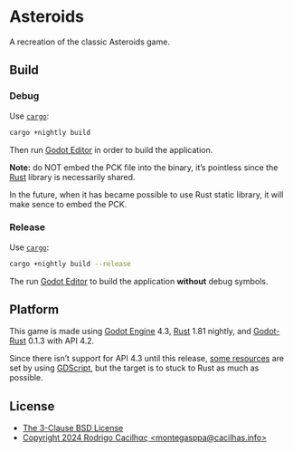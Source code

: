 # Asteroids

A recreation of the classic Asteroids game.

## Build

### Debug

Use [`cargo`][]:

```sh
cargo +nightly build
```

Then run [Godot Editor][] in order to build the application.

**Note:** do NOT embed the PCK file into the binary, it’s pointless since the
[Rust][] library is necessarily shared.

In the future, when it has became possible to use Rust static library, it will
make sence to embed the PCK.

### Release

Use [`cargo`][]:

```sh
cargo +nightly build --release
```

The run [Godot Editor][] to build the application **without** debug symbols.

## Platform

This game is made using [Godot Engine][] 4.3, [Rust][] 1.81 nightly, and
[Godot-Rust][] 0.1.3 with API 4.2.

Since there isn’t support for API 4.3 until this release, [some resources][] are
set by using [GDScript][], but the target is to stuck to Rust as much as
possible.

## License

- [The 3-Clause BSD License][]
- [Copyright 2024 Rodrigo Cacilhας &lt;montegasppa@cacilhas.info&gt;][]

[`cargo`]: https://doc.rust-lang.org/cargo/
[Copyright 2024 Rodrigo Cacilhας &lt;montegasppa@cacilhas.info&gt;]: https://github.com/cacilhas/asteroids/blob/master/COPYING
[GDScript]: https://docs.godotengine.org/en/stable/tutorials/scripting/gdscript/
[Godot Editor]: https://editor.godotengine.org/
[Godot Engine]: https://godotengine.org/
[Godot-Rust]: https://godot-rust.github.io/
[Rust]: https://www.rust-lang.org/
[some resources]: https://github.com/cacilhas/asteroids/blob/master/parallax.gd
[The 3-Clause BSD License]: https://opensource.org/license/BSD-3-Clause
